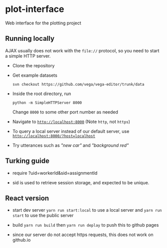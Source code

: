 # plot-interface

Web interface for the plotting project

## Running locally

AJAX usually does not work with the `file://` protocol, so you need to start a simple HTTP server.

* Clone the repository
* Get example datasets
    ```
    svn checkout https://github.com/vega/vega-editor/trunk/data
    ```
* Inside the root directory, run

    ```
    python -m SimpleHTTPServer 8000
    ```

    Change `8000` to some other port number as needed
* Navigate to [`http://localhost:8000`](http://localhost:8000) (Note `http`, not `https`)
* To query a local server instead of our default server, use [`http://localhost:8000/?host=localhost`](http://localhost:8000/?host=localhost)
* Try utterances such as _"new car"_ and _"background red"_

## Turking guide

* require ?uid=workerId&sid=assignmentId

* sid is used to retrieve session storage, and expected to be unique.

## React version

* start dev server `yarn run start:local` to use a local server and `yarn run start` to use the public server

* build `yarn run build` then `yarn run deplay` to push this to github pages

* since our server do not accept https requests, this does not work on github.io
